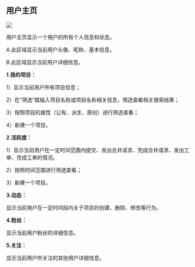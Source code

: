 ## 用户主页

![](/CSDN_Code/code_support/blob/master/images/FAQ_1_7_1.jpg)

用户主页显示一个用户的所有个人信息和状态。

A.此区域显示当前用户头像、昵称、基本信息。

B.此区域显示当前用户详细信息。

**1.我的项目：**

1）显示当前用户所有项目信息；

2）在“筛选”框输入项目名称或项目名称相关信息，筛选查看相关搜索结果；

3）按照项目的属性（公有、派生、原创）进行筛选查看；

4）新建一个项目。

**2.活跃度：**

1）显示当前用户在一定时间范围内提交、发出合并请求、完成合并请求、发出工单、完成工单的情况。

2）按照时间范围进行筛选查看；

3）新建一个项目。

**3.动态：**

显示当前用户在一定时间段内关于项目的创建、删除、修改等行为。

**4.粉丝：**

显示当前用户粉丝的详细信息。

**5.关注：**

显示当前用户所关注的其他用户详细信息。

